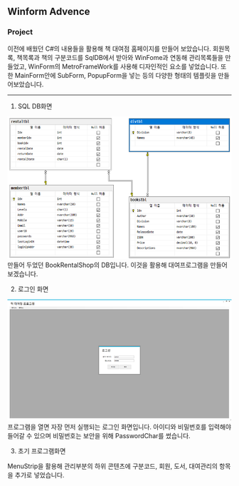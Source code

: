 ## Winform Advence

### Project
이전에 배웠던 C#의 내용들을 활용해 책 대여점 홈페이지를 만들어 보았습니다. 회원목록, 책목록과 책의 구분코드를 SqlDB에서 받아와 WinFome과 연동해 관리목록들을 만들었고, 
WinForm의 MetroFrameWork를 사용해 디자인적인 요소를 넣었습니다. 또한 MainForm안에 SubForm, PopupForm을 넣는 등의 다양한 형태의 템플릿을 만들어보았습니다.


-----------

1. SQL DB화면

![DB_Image](https://github.com/zizi0308/StudyDesktopApp/blob/main/images/img_20210319_100324_001.png)
만들어 두었던 BookRentalShop의 DB입니다. 이것을 활용해 대여프로그램을 만들어 보겠습니다.



2. 로그인 화면

![ShopLogin_Image](https://github.com/zizi0308/StudyDesktopApp/blob/main/images/img_20210319_100344_001.png)
프로그램을 열면 자장 먼저 실행되는 로그인 화면입니다. 아이디와 비밀번호를 입력해야 들어갈 수 있으며 비밀번호는 보안을 위해 PasswordChar를 썼습니다.


3. 초기 프로그램화면

MenuStrip을 활용해 관리부분의 하위 콘텐츠에 구분코드, 회원, 도서, 대여관리의 항목을 추가로 넣었습니다.
